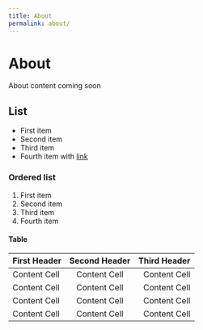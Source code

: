 ```yaml
---
title: About
permalink: about/
---
```

# About

About content coming soon

## List
- First item
- Second item
- Third item
- Fourth item with [link](#)

### Ordered list
1. First item
2. Second item
3. Third item
4. Fourth item

#### Table

| First Header  | Second Header | Third Header |
| :---         |     :---:      |          ---: |
| Content Cell  | Content Cell  | Content Cell  |
| Content Cell  | Content Cell  | Content Cell  |
| Content Cell  | Content Cell  | Content Cell  |
| Content Cell  | Content Cell  | Content Cell  |
